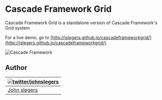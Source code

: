 Cascade Framework Grid
=====================

Cascade Framework Grid is a standalone version of Cascade Framework's Grid system

For a live demo, go to [http://jslegers.github.io/cascadeframeworkgrid/](http://jslegers.github.io/cascadeframeworkgrid/).

![Cascade Framework](http://jslegers.github.io/cascadeframeworkadvanced/screenshot.png)

## Author

| [![twitter/johnslegers](https://en.gravatar.com/avatar/bf4cc94221382810233575862875e687?s=70)](http://twitter.com/johnslegers "Follow @johnslegers on Twitter") |
|---|
| [John slegers](http://www.johnslegers.com/) |
